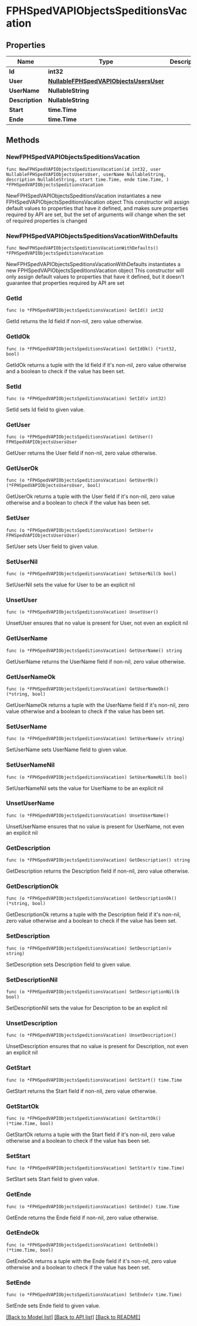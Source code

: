 # FPHSpedVAPIObjectsSpeditionsVacation

## Properties

Name | Type | Description | Notes
------------ | ------------- | ------------- | -------------
**Id** | **int32** |  | [readonly] 
**User** | [**NullableFPHSpedVAPIObjectsUsersUser**](FPHSpedVAPIObjectsUsersUser.md) |  | [readonly] 
**UserName** | **NullableString** |  | [readonly] 
**Description** | **NullableString** |  | [readonly] 
**Start** | **time.Time** |  | [readonly] 
**Ende** | **time.Time** |  | [readonly] 

## Methods

### NewFPHSpedVAPIObjectsSpeditionsVacation

`func NewFPHSpedVAPIObjectsSpeditionsVacation(id int32, user NullableFPHSpedVAPIObjectsUsersUser, userName NullableString, description NullableString, start time.Time, ende time.Time, ) *FPHSpedVAPIObjectsSpeditionsVacation`

NewFPHSpedVAPIObjectsSpeditionsVacation instantiates a new FPHSpedVAPIObjectsSpeditionsVacation object
This constructor will assign default values to properties that have it defined,
and makes sure properties required by API are set, but the set of arguments
will change when the set of required properties is changed

### NewFPHSpedVAPIObjectsSpeditionsVacationWithDefaults

`func NewFPHSpedVAPIObjectsSpeditionsVacationWithDefaults() *FPHSpedVAPIObjectsSpeditionsVacation`

NewFPHSpedVAPIObjectsSpeditionsVacationWithDefaults instantiates a new FPHSpedVAPIObjectsSpeditionsVacation object
This constructor will only assign default values to properties that have it defined,
but it doesn't guarantee that properties required by API are set

### GetId

`func (o *FPHSpedVAPIObjectsSpeditionsVacation) GetId() int32`

GetId returns the Id field if non-nil, zero value otherwise.

### GetIdOk

`func (o *FPHSpedVAPIObjectsSpeditionsVacation) GetIdOk() (*int32, bool)`

GetIdOk returns a tuple with the Id field if it's non-nil, zero value otherwise
and a boolean to check if the value has been set.

### SetId

`func (o *FPHSpedVAPIObjectsSpeditionsVacation) SetId(v int32)`

SetId sets Id field to given value.


### GetUser

`func (o *FPHSpedVAPIObjectsSpeditionsVacation) GetUser() FPHSpedVAPIObjectsUsersUser`

GetUser returns the User field if non-nil, zero value otherwise.

### GetUserOk

`func (o *FPHSpedVAPIObjectsSpeditionsVacation) GetUserOk() (*FPHSpedVAPIObjectsUsersUser, bool)`

GetUserOk returns a tuple with the User field if it's non-nil, zero value otherwise
and a boolean to check if the value has been set.

### SetUser

`func (o *FPHSpedVAPIObjectsSpeditionsVacation) SetUser(v FPHSpedVAPIObjectsUsersUser)`

SetUser sets User field to given value.


### SetUserNil

`func (o *FPHSpedVAPIObjectsSpeditionsVacation) SetUserNil(b bool)`

 SetUserNil sets the value for User to be an explicit nil

### UnsetUser
`func (o *FPHSpedVAPIObjectsSpeditionsVacation) UnsetUser()`

UnsetUser ensures that no value is present for User, not even an explicit nil
### GetUserName

`func (o *FPHSpedVAPIObjectsSpeditionsVacation) GetUserName() string`

GetUserName returns the UserName field if non-nil, zero value otherwise.

### GetUserNameOk

`func (o *FPHSpedVAPIObjectsSpeditionsVacation) GetUserNameOk() (*string, bool)`

GetUserNameOk returns a tuple with the UserName field if it's non-nil, zero value otherwise
and a boolean to check if the value has been set.

### SetUserName

`func (o *FPHSpedVAPIObjectsSpeditionsVacation) SetUserName(v string)`

SetUserName sets UserName field to given value.


### SetUserNameNil

`func (o *FPHSpedVAPIObjectsSpeditionsVacation) SetUserNameNil(b bool)`

 SetUserNameNil sets the value for UserName to be an explicit nil

### UnsetUserName
`func (o *FPHSpedVAPIObjectsSpeditionsVacation) UnsetUserName()`

UnsetUserName ensures that no value is present for UserName, not even an explicit nil
### GetDescription

`func (o *FPHSpedVAPIObjectsSpeditionsVacation) GetDescription() string`

GetDescription returns the Description field if non-nil, zero value otherwise.

### GetDescriptionOk

`func (o *FPHSpedVAPIObjectsSpeditionsVacation) GetDescriptionOk() (*string, bool)`

GetDescriptionOk returns a tuple with the Description field if it's non-nil, zero value otherwise
and a boolean to check if the value has been set.

### SetDescription

`func (o *FPHSpedVAPIObjectsSpeditionsVacation) SetDescription(v string)`

SetDescription sets Description field to given value.


### SetDescriptionNil

`func (o *FPHSpedVAPIObjectsSpeditionsVacation) SetDescriptionNil(b bool)`

 SetDescriptionNil sets the value for Description to be an explicit nil

### UnsetDescription
`func (o *FPHSpedVAPIObjectsSpeditionsVacation) UnsetDescription()`

UnsetDescription ensures that no value is present for Description, not even an explicit nil
### GetStart

`func (o *FPHSpedVAPIObjectsSpeditionsVacation) GetStart() time.Time`

GetStart returns the Start field if non-nil, zero value otherwise.

### GetStartOk

`func (o *FPHSpedVAPIObjectsSpeditionsVacation) GetStartOk() (*time.Time, bool)`

GetStartOk returns a tuple with the Start field if it's non-nil, zero value otherwise
and a boolean to check if the value has been set.

### SetStart

`func (o *FPHSpedVAPIObjectsSpeditionsVacation) SetStart(v time.Time)`

SetStart sets Start field to given value.


### GetEnde

`func (o *FPHSpedVAPIObjectsSpeditionsVacation) GetEnde() time.Time`

GetEnde returns the Ende field if non-nil, zero value otherwise.

### GetEndeOk

`func (o *FPHSpedVAPIObjectsSpeditionsVacation) GetEndeOk() (*time.Time, bool)`

GetEndeOk returns a tuple with the Ende field if it's non-nil, zero value otherwise
and a boolean to check if the value has been set.

### SetEnde

`func (o *FPHSpedVAPIObjectsSpeditionsVacation) SetEnde(v time.Time)`

SetEnde sets Ende field to given value.



[[Back to Model list]](../README.md#documentation-for-models) [[Back to API list]](../README.md#documentation-for-api-endpoints) [[Back to README]](../README.md)


